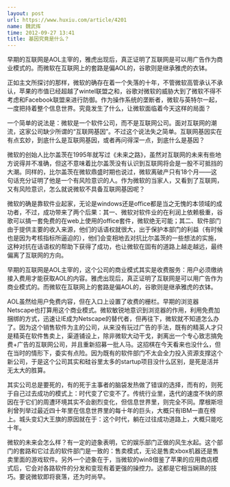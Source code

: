 ```yaml
---
layout: post
url: https://www.huxiu.com/article/4201
name: 魏武挥
time: 2012-09-27 13:41
title: 基因究竟是什么？
---
```

早期的互联网是AOL主宰的，雅虎出现后，真正证明了互联网是可以用广告作为商业模式的。而微软在互联网上的套路是偏AOL的，谷歌则是继承雅虎的衣钵。

正如主文所探讨的那样，微软的确存在着一个失落的十年，不管微软高管承认不承认，苹果的市值已经超越了wintel联盟之和，谷歌对微软的威胁大到了微软不得不考虑和Facebook联盟来进行防御。作为操作系统的垄断者，微软与英特尔一起，一度把持着整个信息世界。究竟发生了什么，让微软面临着今天这样的局面？

一个简单的说法是：微软是一个软件公司，而不是互联网公司。面对互联网的潮流，这家公司缺少所谓的“互联网基因”。不过这个说法失之简单。互联网基因实在有点玄妙，到底什么是互联网基因，或者再问得深一点，到底什么是基因？

微软的创始人比尔盖茨在1995年就写过《未来之路》，虽然对互联网的未来有些地方说得并不准确，但这不意味着比尔盖茨没有认识到互联网将会是一股不可抵挡的大潮。同样的，比尔盖茨在微软鼎盛时期也说过，微软离破产只有18个月——这句话充分证明了他是一个有风险意识的人。作为微软的当家人，又看到了互联网，又有风险意识，怎么就说微软不具备互联网基因呢？

微软的确是靠软件业起家，无论是windows还是office都是当之无愧的本领域的成功者，不过，成功带来了两个后果：其一、微软对软件业的在利润上依赖极重，谷歌可以搞一套免费的在web上使用的office套件，微软绝无可能；其二、软件部门由于提供主要的收入来源，他们的话语权就很大，出于保护本部门的利益（有时候也是因为考核指标所逼迫的），他们会变相地去对抗比尔盖茨的一些想法的实施，这种对抗在话语权的帮助下获得了成功，也让微软在固有的道路上越走越远，最终偏离了互联网的方向。

早期的互联网是AOL主宰的，这个公司的商业模式其实是收费服务：用户必须缴纳接入费用才能获取AOL的内容。雅虎出现后，真正证明了互联网是可以用广告作为商业模式的。而微软在互联网上的套路是偏AOL的，谷歌则是继承雅虎的衣钵。

AOL虽然给用户免费内容，但在入口上设置了收费的栅栏。早期的浏览器Netscape也打算用这个商业模式。微软敏锐地意识到浏览器的作用，利用免费加捆绑的方式，迅速让IE成为Netscape的替代者，但再往下，微软就不知道怎么办了。因为这个销售软件为主的公司，从来没有玩过广告的手法，既有的精英人才只是精英在软件售卖上，渠道铺设上，除非微软大动干戈，剥离出一个专心致志搞免费+广告的互联网公司，并且重新招募一批人马。这招棋在今天看来也没什么，但在当时的情形下，委实有点险。因为既有的软件部门不太会全力投入资源支撑这个新公司，于是这个公司其实和硅谷里太多的startup项目没什么区别，是死是活并无太大的胜算。

其实公司总是要死的，有的死于主事者的脑袋发热做了错误的选择，而有的，则死于自己过去成功的模式上：时代变了它变不了。传统行业里，迭代的速度不快的原因在于它们的周遭环境其实不会剧烈变化，但信息世界里，则完全不同。摩根斯坦利曾列举过最近四十年里在信息世界里的每十年的巨头，大概只有IBM一直在榜上。城头变幻大王旗的原因就在于：这个时代，躺在过往成功道路上，大概只能吃十年。

微软的未来会怎么样？有一定的迹象表明，它的娱乐部门正做的风生水起。这个部门的套路和它过去的软件部门是一致的：售卖模式，无论是售卖xbox机器还是售卖里面的游戏软件。另外一个迹象在于，当微软的win8借鉴了苹果的应用商店模式后，它会对各路软件的分发和变现有着更强的操控力。这都是它相当娴熟的技巧。要说微软即将衰落，还为时尚早。

